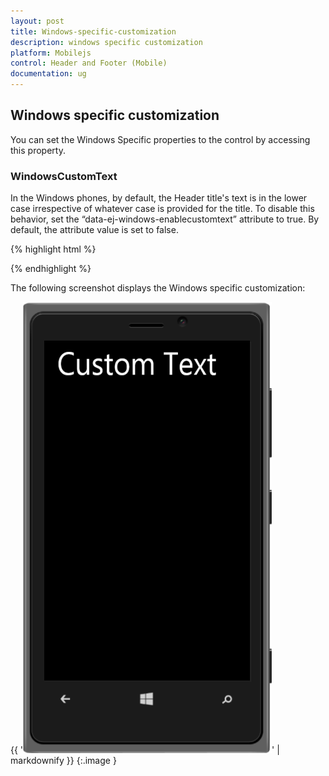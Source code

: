 ```yaml
---
layout: post
title: Windows-specific-customization
description: windows specific customization
platform: Mobilejs
control: Header and Footer (Mobile)
documentation: ug
---
```


## Windows specific customization

You can set the Windows Specific properties to the control by accessing this property.

### WindowsCustomText

In the Windows phones, by default, the Header title's text is in the lower case irrespective of whatever case is provided for the title. To disable this behavior, set the “data-ej-windows-enablecustomtext” attribute to true. By default, the attribute value is set to false.

{% highlight html %}

<div id="header_sample" data-role="ejmheader" data-ej-rendermode="windows" data-ej-windows-enablecustomtext=true data-ej-title="Custom Text" ></div>



{% endhighlight %}

The following screenshot displays the Windows specific customization:

{{ '![](Windows-specific-customization_images/Windows-specific-customization_img1.png)' | markdownify }}
{:.image }




